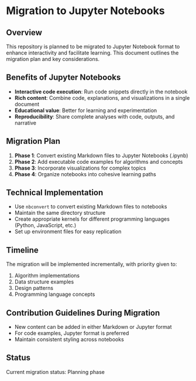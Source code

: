 # Migration to Jupyter Notebooks

## Overview

This repository is planned to be migrated to Jupyter Notebook format to enhance interactivity and facilitate learning. This document outlines the migration plan and key considerations.

## Benefits of Jupyter Notebooks

- **Interactive code execution**: Run code snippets directly in the notebook
- **Rich content**: Combine code, explanations, and visualizations in a single document
- **Educational value**: Better for learning and experimentation
- **Reproducibility**: Share complete analyses with code, outputs, and narrative

## Migration Plan

1. **Phase 1**: Convert existing Markdown files to Jupyter Notebooks (.ipynb)
2. **Phase 2**: Add executable code examples for algorithms and concepts
3. **Phase 3**: Incorporate visualizations for complex topics
4. **Phase 4**: Organize notebooks into cohesive learning paths

## Technical Implementation

- Use `nbconvert` to convert existing Markdown files to notebooks
- Maintain the same directory structure
- Create appropriate kernels for different programming languages (Python, JavaScript, etc.)
- Set up environment files for easy replication

## Timeline

The migration will be implemented incrementally, with priority given to:

1. Algorithm implementations
2. Data structure examples
3. Design patterns
4. Programming language concepts

## Contribution Guidelines During Migration

- New content can be added in either Markdown or Jupyter format
- For code examples, Jupyter format is preferred
- Maintain consistent styling across notebooks

## Status

Current migration status: Planning phase 